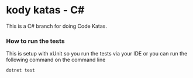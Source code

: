 # kody katas - C#
This is a C# branch for doing Code Katas.

### How to run the tests
This is setup with xUnit so you run the tests via your IDE or you can run the following command on the command line

```shell
dotnet test
```
